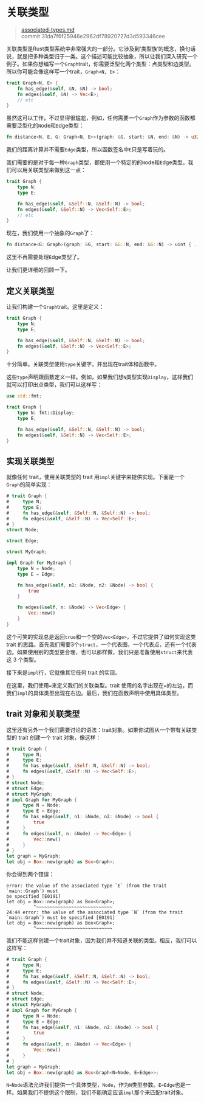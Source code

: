 # 关联类型

> [associated-types.md](https://github.com/rust-lang/rust/blob/master/src/doc/book/associated-types.md)
> <br>
> commit 31da7f6f25946e2962df78920727d3d593346cee

关联类型是Rust类型系统中非常强大的一部分。它涉及到‘类型族’的概念，换句话说，就是把多种类型归于一类。这个描述可能比较抽象，所以让我们深入研究一个例子。如果你想编写一个`Graph`trait，你需要泛型化两个类型：点类型和边类型。所以你可能会像这样写一个trait，`Graph<N, E>`：

```rust
trait Graph<N, E> {
    fn has_edge(&self, &N, &N) -> bool;
    fn edges(&self, &N) -> Vec<E>;
    // etc
}
```

虽然这可以工作，不过显得很尴尬，例如，任何需要一个`Graph`作为参数的函数都需要泛型化的`N`ode和`E`dge类型：

```rust
fn distance<N, E, G: Graph<N, E>>(graph: &G, start: &N, end: &N) -> u32 { ... }
```

我们的距离计算并不需要`Edge`类型，所以函数签名中`E`只是写着玩的。

我们需要的是对于每一种`Graph`类型，都使用一个特定的的`N`ode和`E`dge类型。我们可以用关联类型来做到这一点：

```rust
trait Graph {
    type N;
    type E;

    fn has_edge(&self, &Self::N, &Self::N) -> bool;
    fn edges(&self, &Self::N) -> Vec<Self::E>;
    // etc
}
```

现在，我们使用一个抽象的`Graph`了：

```rust
fn distance<G: Graph>(graph: &G, start: &G::N, end: &G::N) -> uint { ... }
```

这里不再需要处理`E`dge类型了。

让我们更详细的回顾一下。

## 定义关联类型
让我们构建一个`Graph`trait。这里是定义：

```rust
trait Graph {
    type N;
    type E;

    fn has_edge(&self, &Self::N, &Self::N) -> bool;
    fn edges(&self, &Self::N) -> Vec<Self::E>;
}
```

十分简单。关联类型使用`type`关键字，并出现在trait体和函数中。

这些`type`声明跟函数定义一样。例如，如果我们想`N`类型实现`Display`，这样我们就可以打印出点类型，我们可以这样写：

```rust
use std::fmt;

trait Graph {
    type N: fmt::Display;
    type E;

    fn has_edge(&self, &Self::N, &Self::N) -> bool;
    fn edges(&self, &Self::N) -> Vec<Self::E>;
}
```

## 实现关联类型

就像任何 trait，使用关联类型的 trait 用`impl`关键字来提供实现。下面是一个`Graph`的简单实现：

```rust
# trait Graph {
#     type N;
#     type E;
#     fn has_edge(&self, &Self::N, &Self::N) -> bool;
#     fn edges(&self, &Self::N) -> Vec<Self::E>;
# }
struct Node;

struct Edge;

struct MyGraph;

impl Graph for MyGraph {
    type N = Node;
    type E = Edge;

    fn has_edge(&self, n1: &Node, n2: &Node) -> bool {
        true
    }

    fn edges(&self, n: &Node) -> Vec<Edge> {
        Vec::new()
    }
}
```

这个可笑的实现总是返回`true`和一个空的`Vec<Edge>`，不过它提供了如何实现这类 trait 的思路。首先我们需要3个`struct`，一个代表图，一个代表点，还有一个代表边。如果使用别的类型更合理，也可以那样做，我们只是准备使用`struct`来代表这 3 个类型。

接下来是`impl`行，它就像其它任何 trait 的实现。

在这里，我们使用`=`来定义我们的关联类型。trait 使用的名字出现在`=`的左边，而我们`impl`的具体类型出现在右边。最后，我们在函数声明中使用具体类型。

## trait 对象和关联类型

这里还有另外一个我们需要讨论的语法：trait对象。如果你试图从一个带有关联类型的 trait 创建一个 trait 对象，像这样：

```rust
# trait Graph {
#     type N;
#     type E;
#     fn has_edge(&self, &Self::N, &Self::N) -> bool;
#     fn edges(&self, &Self::N) -> Vec<Self::E>;
# }
# struct Node;
# struct Edge;
# struct MyGraph;
# impl Graph for MyGraph {
#     type N = Node;
#     type E = Edge;
#     fn has_edge(&self, n1: &Node, n2: &Node) -> bool {
#         true
#     }
#     fn edges(&self, n: &Node) -> Vec<Edge> {
#         Vec::new()
#     }
# }
let graph = MyGraph;
let obj = Box::new(graph) as Box<Graph>;
```

你会得到两个错误：

```text
error: the value of the associated type `E` (from the trait `main::Graph`) must
be specified [E0191]
let obj = Box::new(graph) as Box<Graph>;
          ^~~~~~~~~~~~~~~~~~~~~~~~~~~~~
24:44 error: the value of the associated type `N` (from the trait
`main::Graph`) must be specified [E0191]
let obj = Box::new(graph) as Box<Graph>;
          ^~~~~~~~~~~~~~~~~~~~~~~~~~~~~
```

我们不能这样创建一个trait对象，因为我们并不知道关联的类型。相反，我们可以这样写：

```rust
# trait Graph {
#     type N;
#     type E;
#     fn has_edge(&self, &Self::N, &Self::N) -> bool;
#     fn edges(&self, &Self::N) -> Vec<Self::E>;
# }
# struct Node;
# struct Edge;
# struct MyGraph;
# impl Graph for MyGraph {
#     type N = Node;
#     type E = Edge;
#     fn has_edge(&self, n1: &Node, n2: &Node) -> bool {
#         true
#     }
#     fn edges(&self, n: &Node) -> Vec<Edge> {
#         Vec::new()
#     }
# }
let graph = MyGraph;
let obj = Box::new(graph) as Box<Graph<N=Node, E=Edge>>;
```

`N=Node`语法允许我们提供一个具体类型，`Node`，作为`N`类型参数。`E=Edge`也是一样。如果我们不提供这个限制，我们不能确定应该`impl`那个来匹配trait对象。
